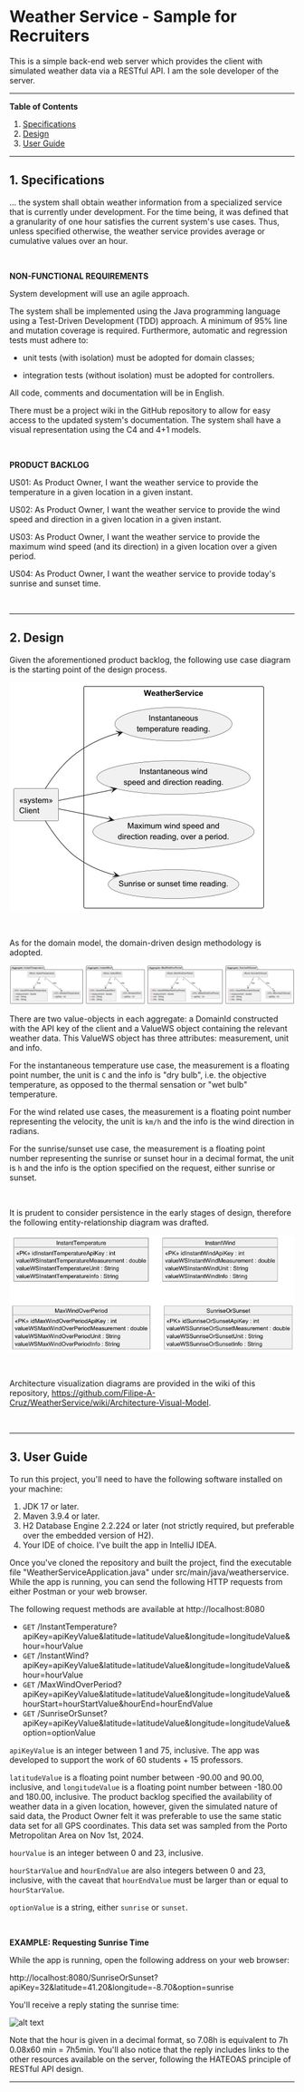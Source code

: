 <h1>Weather Service - Sample for Recruiters</h1>

This is a simple back-end web server which provides the client with simulated weather data via a RESTful API. 
I am the sole developer of the server.

---

<strong>Table of Contents</strong>

1. [Specifications](#tag1)
2. [Design](#tag2)
3. [User Guide](#tag3)

---

<h2>1. Specifications</h2> <a id="tag1"></a>

... the system shall obtain weather information from a specialized service that is currently under development. 
For the time being, it was defined that a granularity of one hour satisfies the current system's use cases. 
Thus, unless specified otherwise, the weather service provides average or cumulative values over 
an hour.

<br/>

<strong>NON-FUNCTIONAL REQUIREMENTS</strong>

System development will use an agile approach.

The system shall be implemented using the Java programming language using a Test-Driven
Development (TDD) approach. A minimum of 95% line and
mutation coverage is required. Furthermore, automatic and regression tests must adhere to:

- unit tests (with isolation) must be adopted for domain classes;

- integration tests (without isolation) must be adopted for controllers.

All code, comments and documentation will be in English.

There must be a project wiki in the GitHub repository to allow for easy access to the updated
system's documentation. The system shall have a visual representation using the C4 and 4+1 models.

<br/>

<strong>PRODUCT BACKLOG</strong>

US01: As Product Owner, I want the weather service to provide the temperature in a
given location in a given instant.

US02: As Product Owner, I want the weather service to provide the wind speed and
direction in a given location in a given instant.

US03: As Product Owner, I want the weather service to provide the maximum wind
speed (and its direction) in a given location over a given period.

US04: As Product Owner, I want the weather service to provide today's sunrise and sunset time.

<br/>

---

<h2>2. Design</h2> <a id="tag2"></a>

Given the aforementioned product backlog, the following use case diagram is the starting point of the design process.

![alt text](useCaseDiagram.png "Title")

<br/>

As for the domain model, the domain-driven design methodology is adopted.

![alt text](domainModel.png "Title")

There are two value-objects in each aggregate: a DomainId constructed with the API key of the client and 
a ValueWS object containing the relevant weather data. This ValueWS object has three attributes: measurement, unit and info. 

For the instantaneous temperature use case, the measurement is a floating point number, the unit is ```C``` and the info is "dry bulb", 
i.e. the objective temperature, as opposed to the thermal sensation or "wet bulb" temperature. 

For the wind related use cases, the measurement is a floating point number representing the velocity, the unit is ```km/h``` and 
the info is the wind direction in radians. 

For the sunrise/sunset use case, the measurement is a floating point number 
representing the sunrise or sunset hour in a decimal format, the unit is ```h``` and the info is the option specified 
on the request, either sunrise or sunset.


<br/>

It is prudent to consider persistence in the early stages of design, therefore the following entity-relationship diagram was drafted.

![alt text](entityRelationshipDiagram.png "Title")

<br/>

Architecture visualization diagrams are provided in the wiki of this repository, https://github.com/Filipe-A-Cruz/WeatherService/wiki/Architecture-Visual-Model.

<br/>

---

<h2>3. User Guide</h2> <a id="tag3"></a>

To run this project, you'll need to have the following software installed on your machine:

1. JDK 17 or later.
2. Maven 3.9.4 or later.
3. H2 Database Engine 2.2.224 or later (not strictly required, but preferable over the
   embedded version of H2).
4. Your IDE of choice. I've built the app in IntelliJ IDEA.

Once you've cloned the repository and built the project, find the executable file
"WeatherServiceApplication.java" under src/main/java/weatherservice. While the app is running,
you can send the following HTTP requests from either Postman or your web browser.

The following request methods are available at http://localhost:8080
- ```GET``` /InstantTemperature?apiKey=apiKeyValue&latitude=latitudeValue&longitude=longitudeValue&hour=hourValue
- ```GET``` /InstantWind?apiKey=apiKeyValue&latitude=latitudeValue&longitude=longitudeValue&hour=hourValue
- ```GET``` /MaxWindOverPeriod?apiKey=apiKeyValue&latitude=latitudeValue&longitude=longitudeValue&hourStart=hourStartValue&hourEnd=hourEndValue
- ```GET``` /SunriseOrSunset?apiKey=apiKeyValue&latitude=latitudeValue&longitude=longitudeValue&option=optionValue

```apiKeyValue``` is an integer between 1 and 75, inclusive. The app was developed to support the work of 60 students + 15 professors.

```latitudeValue``` is a floating point number between -90.00 and 90.00, inclusive, and ```longitudeValue``` is a floating 
point number between -180.00 and 180.00, inclusive. The product backlog specified the availability of weather data in a 
given location, however, given the simulated nature of said data, the Product Owner felt it was preferable to use the 
same static data set for all GPS coordinates. This data set was sampled from the Porto Metropolitan Area on Nov 1st, 2024.

```hourValue``` is an integer between 0 and 23, inclusive.

```hourStarValue``` and ```hourEndValue``` are also integers between 0 and 23, inclusive, with the caveat that
```hourEndValue``` must be larger than or equal to ```hourStarValue```.

```optionValue``` is a string, either ```sunrise``` or ```sunset```.

<br/>

<strong>EXAMPLE: Requesting Sunrise Time</strong>

While the app is running, open the following address on your web browser:

http://localhost:8080/SunriseOrSunset?apiKey=32&latitude=41.20&longitude=-8.70&option=sunrise

You'll receive a reply stating the sunrise time:

![alt text](exampleSunriseRequest.png "Title")

Note that the hour is given in a decimal format, so 7.08h is equivalent to 7h 0.08x60 min = 7h5min.
You'll also notice that the reply includes links to the other resources available on the server, 
following the HATEOAS principle of RESTful API design.

---